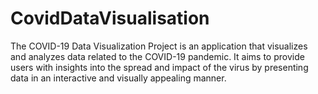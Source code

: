 # CovidDataVisualisation
The COVID-19 Data Visualization Project is an application that visualizes and analyzes data related to the COVID-19 pandemic. It aims to provide users with insights into the spread and impact of the virus by presenting data in an interactive and visually appealing manner. 
